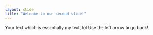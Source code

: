 ```yaml
---
layout: slide
title: "Welcome to our second slide!"
---
```

Your text which is essentially my text, lol
Use the left arrow to go back!